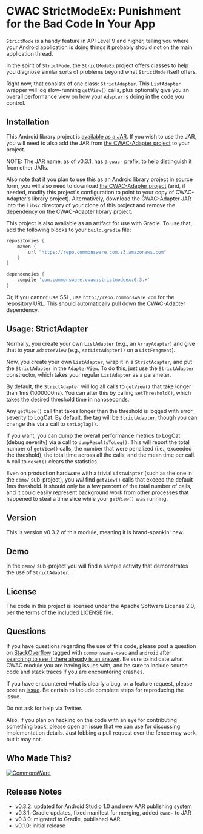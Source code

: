 CWAC StrictModeEx: Punishment for the Bad Code In Your App
==========================================================

`StrictMode` is a handy feature in API Level 9 and higher,
telling you where your Android application is doing things
it probably should not on the main application thread.

In the spirit of `StrictMode`, the `StrictModeEx` project
offers classes to help you diagnose similar sorts of problems
beyond what `StrictMode` itself offers.

Right now, that consists of one class: `StrictAdapter`. This
`ListAdapter` wrapper will log slow-running `getView()` calls,
plus optionally give you an overall performance view on how
your `Adapter` is doing in the code you control.

Installation
------------
This Android library project is 
[available as a JAR](https://gihub.com/commonsguy/cwac-strictmodeex/releases).
If you wish to use the JAR, you will need to also add the JAR from
[the CWAC-Adapter project](http://github.com/commonsguy/cwac-adapter) to your
project.

NOTE: The JAR name, as of v0.3.1, has a `cwac-` prefix, to help distinguish it from other JARs.

Also note that if you plan to use this as an Android library project
in source form, you
will also need to download [the CWAC-Adapter project](http://github.com/commonsguy/cwac-adapter)
(and, if needed, modify this project's configuration to point to your copy of
CWAC-Adapter's library project). Alternatively, download the CWAC-Adapter JAR into
the `libs/` directory of your clone of this project and remove the dependency on
the CWAC-Adapter library project.

This project is also available as
an artifact for use with Gradle. To use that, add the following
blocks to your `build.gradle` file:

```groovy
repositories {
    maven {
        url "https://repo.commonsware.com.s3.amazonaws.com"
    }
}

dependencies {
    compile 'com.commonsware.cwac:strictmodeex:0.3.+'
}
```

Or, if you cannot use SSL, use `http://repo.commonsware.com` for the repository
URL. This should automatically pull down the CWAC-Adapter dependency.

Usage: StrictAdapter
--------------------
Normally, you create your own `ListAdapter` (e.g., an `ArrayAdapter`)
and give that to your `AdapterView` (e.g., `setListAdapter()` on a
`ListFragment`).

Now, you create your own `ListAdapter`, wrap it in a `StrictAdapter`,
and put the `StrictAdapter` in the `AdapterView`. To do this, just
use the `StrictAdapter` constructor, which takes your regular
`ListAdapter` as a parameter.

By default, the `StrictAdapter` will log all calls to `getView()`
that take longer than 1ms (1000000ns). You can alter this by
calling `setThreshold()`, which takes the desired threshold
time in nanoseconds.

Any `getView()` call that takes longer than the threshold is logged
with error severity to LogCat. By default, the tag will be `StrictAdapter`,
though you can change this via a call to `setLogTag()`.

If you want, you can dump the overall performance metrics to LogCat
(debug severity) via a call to `dumpResultsToLog()`. This will report
the total number of `getView()` calls, the number that were penalized
(i.e., exceeded the threshold), the total time across all the calls,
and the mean time per call. A call to `reset()` clears the statistics.

Even on production hardware with a trivial `ListAdapter` (such as the
one in the `demo/` sub-project), you *will* find `getView()` calls that
exceed the default 1ms threshold. It should only be a few percent of
the total number of calls, and it could easily represent background
work from other processes that happened to steal a time slice while
your `getView()` was running.

Version
-------
This is version v0.3.2 of this module, meaning it is brand-spankin'
new.

Demo
----
In the `demo/` sub-project you will find
a sample activity that demonstrates the use of `StrictAdapter`.

License
-------
The code in this project is licensed under the Apache
Software License 2.0, per the terms of the included LICENSE
file.

Questions
---------
If you have questions regarding the use of this code, please post a question
on [StackOverflow](http://stackoverflow.com/questions/ask) tagged with
`commonsware-cwac` and `android` after [searching to see if there already is an answer](https://stackoverflow.com/search?q=[commonsware-cwac]+strictmodeex). Be sure to indicate
what CWAC module you are having issues with, and be sure to include source code 
and stack traces if you are encountering crashes.

If you have encountered what is clearly a bug, or a feature request,
please post an [issue](https://github.com/commonsguy/cwac-strictmodeex/issues).
Be certain to include complete steps for reproducing the issue.

Do not ask for help via Twitter.

Also, if you plan on hacking
on the code with an eye for contributing something back,
please open an issue that we can use for discussing
implementation details. Just lobbing a pull request over
the fence may work, but it may not.

Who Made This?
--------------
<a href="http://commonsware.com">![CommonsWare](http://commonsware.com/images/logo.png)</a>

Release Notes
-------------
- v0.3.2: updated for Android Studio 1.0 and new AAR publishing system
- v0.3.1: Gradle updates, fixed manifest for merging, added `cwac-` to JAR
- v0.3.0: migrated to Gradle, published AAR
- v0.1.0: initial release
